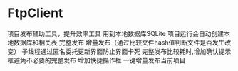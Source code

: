 # FtpClient
项目发布辅助工具，提升效率工具
用到本地数据库SQLite
项目运行会自动创建本地数据库和相关表
完整发布
增量发布（通过比较文件hash值判断文件是否发生改变）
子线程通过匿名委托更新界面防止界面卡死
完整发布比较耗时,增加确认提示框避免不必要的完整发布
增加快捷操作栏 一键增量发布当前项目